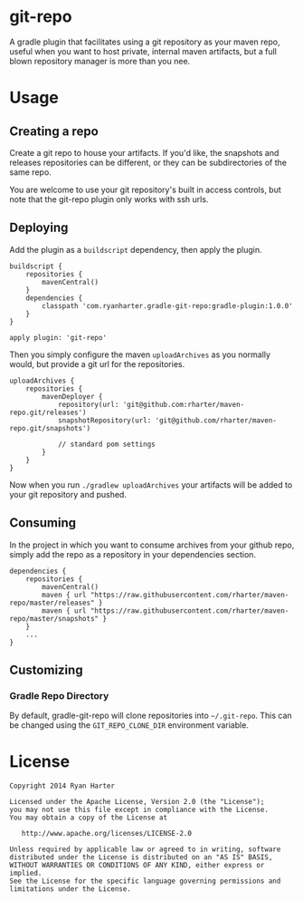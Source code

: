 # git-repo

A gradle plugin that facilitates using a git repository as your maven repo, useful when you want to host private, internal maven artifacts, but a full blown repository manager is more than you nee.

# Usage

## Creating a repo

Create a git repo to house your artifacts.  If you'd like, the snapshots and releases repositories can be different, or they can be subdirectories of the same repo.

You are welcome to use your git repository's built in access controls, but note that the git-repo plugin only works with ssh urls.

## Deploying

Add the plugin as a `buildscript` dependency, then apply the plugin.

```
buildscript {
	repositories {
		mavenCentral()
	}
	dependencies {
		classpath 'com.ryanharter.gradle-git-repo:gradle-plugin:1.0.0'
	}
}

apply plugin: 'git-repo'
```

Then you simply configure the maven `uploadArchives` as you normally would, but provide a git url for the repositories.

```
uploadArchives {
	repositories {
		mavenDeployer {
			repository(url: 'git@github.com:rharter/maven-repo.git/releases')
			snapshotRepository(url: 'git@github.com/rharter/maven-repo.git/snapshots')

            // standard pom settings
		}
	}
}
```

Now when you run `./gradlew uploadArchives` your artifacts will be added to your git repository and pushed.

## Consuming

In the project in which you want to consume archives from your github repo, simply add the repo as a repository in your dependencies section.

```
dependencies {
    repositories {
        mavenCentral()
        maven { url "https://raw.githubusercontent.com/rharter/maven-repo/master/releases" }
        maven { url "https://raw.githubusercontent.com/rharter/maven-repo/master/snapshots" }
    }
    ...
}
```

## Customizing

### Gradle Repo Directory

By default, gradle-git-repo will clone repositories into `~/.git-repo`.  This can be changed using the `GIT_REPO_CLONE_DIR` environment variable.

# License

```
Copyright 2014 Ryan Harter

Licensed under the Apache License, Version 2.0 (the "License");
you may not use this file except in compliance with the License.
You may obtain a copy of the License at

   http://www.apache.org/licenses/LICENSE-2.0

Unless required by applicable law or agreed to in writing, software
distributed under the License is distributed on an "AS IS" BASIS,
WITHOUT WARRANTIES OR CONDITIONS OF ANY KIND, either express or implied.
See the License for the specific language governing permissions and
limitations under the License.
```